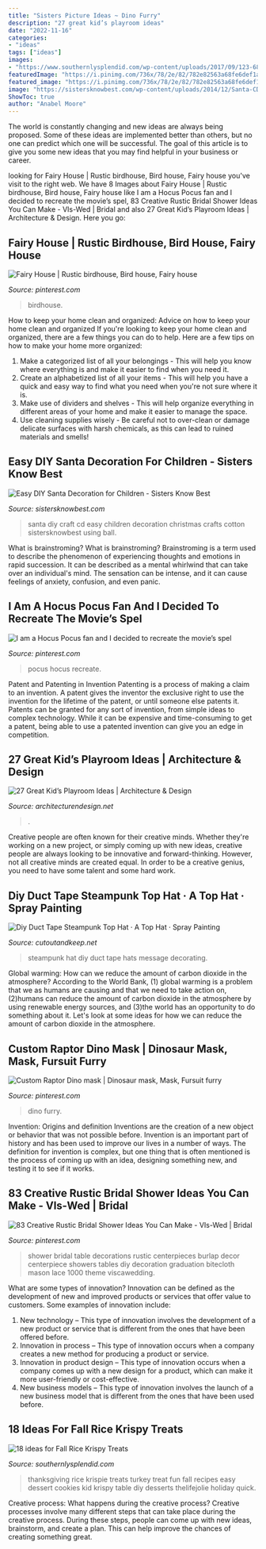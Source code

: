 ```yaml
---
title: "Sisters Picture Ideas ~ Dino Furry"
description: "27 great kid’s playroom ideas"
date: "2022-11-16"
categories:
- "ideas"
tags: ["ideas"]
images:
- "https://www.southernlysplendid.com/wp-content/uploads/2017/09/123-683x1024.jpg"
featuredImage: "https://i.pinimg.com/736x/78/2e/82/782e82563a68fe6def1a6145c5201b07.jpg"
featured_image: "https://i.pinimg.com/736x/78/2e/82/782e82563a68fe6def1a6145c5201b07.jpg"
image: "https://sistersknowbest.com/wp-content/uploads/2014/12/Santa-CD-Craft-for-the-kids.jpg"
ShowToc: true
author: "Anabel Moore"
---
```



The world is constantly changing and new ideas are always being proposed. Some of these ideas are implemented better than others, but no one can predict which one will be successful. The goal of this article is to give you some new ideas that you may find helpful in your business or career.

	

		
looking for Fairy House | Rustic birdhouse, Bird house, Fairy house you've visit to the right web. We have 8 Images about Fairy House | Rustic birdhouse, Bird house, Fairy house like I am a Hocus Pocus fan and I decided to recreate the movie’s spel, 83 Creative Rustic Bridal Shower Ideas You Can Make - VIs-Wed | Bridal and also 27 Great Kid’s Playroom Ideas | Architecture &amp; Design. Here you go:
		
    
## Fairy House | Rustic Birdhouse, Bird House, Fairy House

<img loading=lazy src="https://i.pinimg.com/736x/a6/54/8b/a6548b9d858ba3119e7372f82637043e.jpg" onerror="this.onerror=null;this.src='https://tse4.mm.bing.net/th?id=OIP.Zj2RtCah1aEYFBuwc2dntwHaKy&amp;pid=15.1';" alt="Fairy House | Rustic birdhouse, Bird house, Fairy house">

_Source: pinterest.com_

>birdhouse. 

	

How to keep your home clean and organized: Advice on how to keep your home clean and organized
If you're looking to keep your home clean and organized, there are a few things you can do to help. Here are a few tips on how to make your home more organized: 
1. Make a categorized list of all your belongings - This will help you know where everything is and make it easier to find when you need it. 
2. Create an alphabetized list of all your items - This will help you have a quick and easy way to find what you need when you're not sure where it is. 
3. Make use of dividers and shelves - This will help organize everything in different areas of your home and make it easier to manage the space. 
4. Use cleaning supplies wisely - Be careful not to over-clean or damage delicate surfaces with harsh chemicals, as this can lead to ruined materials and smells!

    
## Easy DIY Santa Decoration For Children - Sisters Know Best

<img loading=lazy src="https://sistersknowbest.com/wp-content/uploads/2014/12/Santa-CD-Craft-for-the-kids.jpg" onerror="this.onerror=null;this.src='https://tse3.mm.bing.net/th?id=OIP.Vi-YqbaHHyRjzzmXbVZ5YwHaKj&amp;pid=15.1';" alt="Easy DIY Santa Decoration for Children - Sisters Know Best">

_Source: sistersknowbest.com_

>santa diy craft cd easy children decoration christmas crafts cotton sistersknowbest using ball. 

	

What is brainstroming?
What is brainstroming? Brainstroming is a term used to describe the phenomenon of experiencing thoughts and emotions in rapid succession. It can be described as a mental whirlwind that can take over an individual's mind. The sensation can be intense, and it can cause feelings of anxiety, confusion, and even panic.

    
## I Am A Hocus Pocus Fan And I Decided To Recreate The Movie’s Spel

<img loading=lazy src="https://i.pinimg.com/736x/78/2e/82/782e82563a68fe6def1a6145c5201b07.jpg" onerror="this.onerror=null;this.src='https://tse2.mm.bing.net/th?id=OIP.nz5JrqTX9hokyvG284WYSwHaQB&amp;pid=15.1';" alt="I am a Hocus Pocus fan and I decided to recreate the movie’s spel">

_Source: pinterest.com_

>pocus hocus recreate. 

	

Patent and Patenting in Invention
Patenting is a process of making a claim to an invention. A patent gives the inventor the exclusive right to use the invention for the lifetime of the patent, or until someone else patents it. Patents can be granted for any sort of invention, from simple ideas to complex technology. While it can be expensive and time-consuming to get a patent, being able to use a patented invention can give you an edge in competition.

    
## 27 Great Kid’s Playroom Ideas | Architecture &amp; Design

<img loading=lazy src="https://cdn.architecturendesign.net/wp-content/uploads/2014/09/11.jpeg" onerror="this.onerror=null;this.src='https://tse4.mm.bing.net/th?id=OIP.mnsbNPs5CfbKSNUmC-7HjwHaFw&amp;pid=15.1';" alt="27 Great Kid’s Playroom Ideas | Architecture &amp; Design">

_Source: architecturendesign.net_

>. 

	

Creative people are often known for their creative minds. Whether they're working on a new project, or simply coming up with new ideas, creative people are always looking to be innovative and forward-thinking. However, not all creative minds are created equal. In order to be a creative genius, you need to have some talent and some hard work.

    
## Diy Duct Tape Steampunk Top Hat · A Top Hat · Spray Painting

<img loading=lazy src="http://images.coplusk.net/project_images/143810/image/IMG_4679.jpg" onerror="this.onerror=null;this.src='https://tse1.mm.bing.net/th?id=OIP.VDqtpN3947iuiFKxe_EcFAHaGB&amp;pid=15.1';" alt="Diy Duct Tape Steampunk Top Hat · A Top Hat · Spray Painting">

_Source: cutoutandkeep.net_

>steampunk hat diy duct tape hats message decorating. 

	

Global warming: How can we reduce the amount of carbon dioxide in the atmosphere?
According to the World Bank, (1) global warming is a problem that we as humans are causing and that we need to take action on, (2)humans can reduce the amount of carbon dioxide in the atmosphere by using renewable energy sources, and (3)the world has an opportunity to do something about it. Let's look at some ideas for how we can reduce the amount of carbon dioxide in the atmosphere.

    
## Custom Raptor Dino Mask | Dinosaur Mask, Mask, Fursuit Furry

<img loading=lazy src="https://i.pinimg.com/736x/94/1a/65/941a659341317f8ea44e55faa2b1cc63.jpg" onerror="this.onerror=null;this.src='https://tse2.mm.bing.net/th?id=OIP.rlitDTu8bgUqFGx7uum9IQHaJ3&amp;pid=15.1';" alt="Custom Raptor Dino mask | Dinosaur mask, Mask, Fursuit furry">

_Source: pinterest.com_

>dino furry. 

	

Invention: Origins and definition
Inventions are the creation of a new object or behavior that was not possible before. Invention is an important part of history and has been used to improve our lives in a number of ways. The definition for invention is complex, but one thing that is often mentioned is the process of coming up with an idea, designing something new, and testing it to see if it works.

    
## 83 Creative Rustic Bridal Shower Ideas You Can Make - VIs-Wed | Bridal

<img loading=lazy src="https://i.pinimg.com/736x/4a/31/87/4a3187361baabfcb56897a80f18f5e52.jpg" onerror="this.onerror=null;this.src='https://tse1.mm.bing.net/th?id=OIP.tvIqp_pNsSfyg6ZQWv6n6QHaJ4&amp;pid=15.1';" alt="83 Creative Rustic Bridal Shower Ideas You Can Make - VIs-Wed | Bridal">

_Source: pinterest.com_

>shower bridal table decorations rustic centerpieces burlap decor centerpiece showers tables diy decoration graduation bitecloth mason lace 1000 theme viscawedding. 

	

What are some types of innovation?
Innovation can be defined as the development of new and improved products or services that offer value to customers. Some examples of innovation include: 
1. New technology – This type of innovation involves the development of a new product or service that is different from the ones that have been offered before.
2. Innovation in process – This type of innovation occurs when a company creates a new method for producing a product or service.
3. Innovation in product design – This type of innovation occurs when a company comes up with a new design for a product, which can make it more user-friendly or cost-effective.
4. New business models – This type of innovation involves the launch of a new business model that is different from the ones that have been used before.

    
## 18 Ideas For Fall Rice Krispy Treats

<img loading=lazy src="https://www.southernlysplendid.com/wp-content/uploads/2017/09/123-683x1024.jpg" onerror="this.onerror=null;this.src='https://tse3.mm.bing.net/th?id=OIP.lYaoe-nFto-cIl-xmuupdAHaLG&amp;pid=15.1';" alt="18 ideas for Fall Rice Krispy Treats">

_Source: southernlysplendid.com_

>thanksgiving rice krispie treats turkey treat fun fall recipes easy dessert cookies kid krispy table diy desserts thelifejolie holiday quick. 

	

Creative process: What happens during the creative process?
Creative processes involve many different steps that can take place during the creative process. During these steps, people can come up with new ideas, brainstorm, and create a plan. This can help improve the chances of creating something great.

